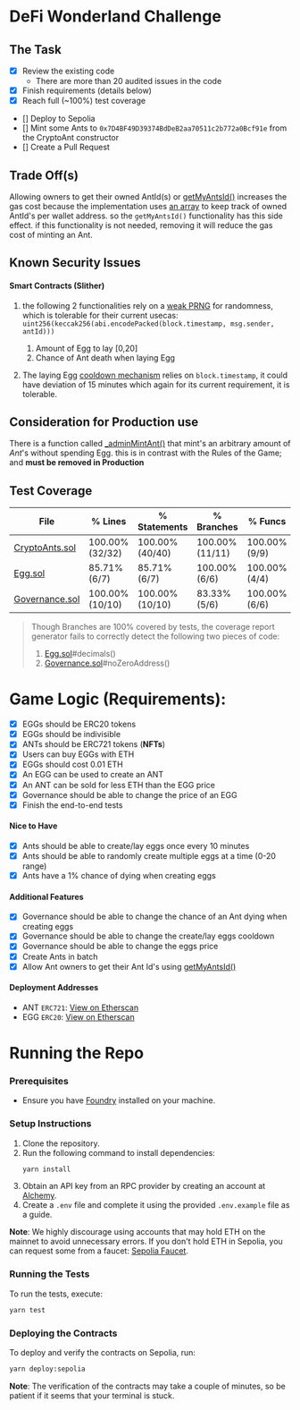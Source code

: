# DeFi Wonderland Challenge

## The Task
- [x] Review the existing code
    - There are more than 20 audited issues in the code
- [x] Finish requirements (details below)
- [x] Reach full (~100%) test coverage
- [] Deploy to Sepolia
- [] Mint some Ants to `0x7D4BF49D39374BdDeB2aa70511c2b772a0Bcf91e` from the CryptoAnt constructor
- [] Create a Pull Request


## Trade Off(s)
Allowing owners to get their owned AntId(s) or [getMyAntsId()](./src/CryptoAnts.sol#60) increases the gas cost because the implementation uses [an array](./src/CryptoAnts.sol#13) to keep track of owned AntId's per wallet address. so the `getMyAntsId()` functionality has this side effect. if this functionality is not needed, removing it will reduce the gas cost of minting an Ant.

## Known Security Issues
#### Smart Contracts (Slither)
1. the following 2 functionalities rely on a [weak PRNG](./src/CryptoAnts.sol#72) for randomness, which is tolerable for their current usecas: 
`uint256(keccak256(abi.encodePacked(block.timestamp, msg.sender, antId)))`
    1) Amount of Egg to lay [0,20]
    2) Chance of Ant death when laying Egg

2. The laying Egg [cooldown mechanism](./src/CryptoAnts.sol#69)  relies on `block.timestamp`, it could have deviation of 15 minutes which again for its current requirement, it is tolerable. 

## Consideration for Production use
There is a function called [_adminMintAnt()](./src/CryptoAnts.sol#30) that mint's an arbitrary amount of _Ant_'s without spending Egg. this is in contrast with the Rules of the Game; and **must be removed in Production**

## Test Coverage
| File                | % Lines         | % Statements    | % Branches      | % Funcs        |
|---------------------|-----------------|-----------------|-----------------|----------------|
|[CryptoAnts.sol](./src/CryptoAnts.sol)  | 100.00% (32/32) | 100.00% (40/40) | 100.00% (11/11) | 100.00% (9/9)  |
| [Egg.sol](./src/Egg.sol)         | 85.71% (6/7)    | 85.71% (6/7)    | 100.00% (6/6)   | 100.00% (4/4)  |
| [Governance.sol](./src/Governance.sol)  | 100.00% (10/10) | 100.00% (10/10) | 83.33% (5/6)    | 100.00% (6/6)  |

> Though Branches are 100% covered by tests, the coverage report generator fails to correctly detect the following two pieces of code:
> 1) [Egg.sol](./src/Egg.sol#28)#decimals()
> 1) [Governance.sol](./src/Governance.sol#18)#noZeroAddress()

# Game Logic (Requirements):
- [x] EGGs should be ERC20 tokens
- [x] EGGs should be indivisible
- [x] ANTs should be ERC721 tokens (**NFTs**)
- [x] Users can buy EGGs with ETH
- [x] EGGs should cost 0.01 ETH
- [x] An EGG can be used to create an ANT
- [x] An ANT can be sold for less ETH than the EGG price
- [x] Governance should be able to change the price of an EGG
- [x] Finish the end-to-end tests

#### Nice to Have
- [x] Ants should be able to create/lay eggs once every 10 minutes
- [x] Ants should be able to randomly create multiple eggs at a time (0-20 range)
- [x] Ants have a 1% chance of dying when creating eggs

#### Additional Features
- [x] Governance should be able to change the chance of an Ant dying when creating eggs
- [x] Governance should be able to change the create/lay eggs cooldown
- [x] Governance should be able to change the eggs price
- [x] Create Ants in batch
- [x] Allow Ant owners to get their Ant Id's using [getMyAntsId()](./src/CryptoAnts.sol#60)

#### Deployment Addresses
- ANT `ERC721`: [View on Etherscan](https://sepolia.etherscan.io/address/0x29b4e177df879de7235498822c69065654ddf00d#code)
- EGG `ERC20`: [View on Etherscan](https://sepolia.etherscan.io/address/0x3036055a339580bfe30892ab09965f29532d4741#code)

# Running the Repo

### Prerequisites
- Ensure you have [Foundry](https://github.com/foundry-rs/foundry) installed on your machine.

### Setup Instructions
1. Clone the repository.
2. Run the following command to install dependencies:
   ```bash
   yarn install
   ```
3. Obtain an API key from an RPC provider by creating an account at [Alchemy](https://www.alchemy.com/).
4. Create a `.env` file and complete it using the provided `.env.example` file as a guide.

**Note**: We highly discourage using accounts that may hold ETH on the mainnet to avoid unnecessary errors. If you don't hold ETH in Sepolia, you can request some from a faucet: [Sepolia Faucet](https://sepolia-faucet.pk910.de/).

### Running the Tests
To run the tests, execute:
```bash
yarn test
```

### Deploying the Contracts
To deploy and verify the contracts on Sepolia, run:
```bash
yarn deploy:sepolia
```
**Note**: The verification of the contracts may take a couple of minutes, so be patient if it seems that your terminal is stuck.
